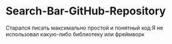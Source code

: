 # Search-Bar-GitHub-Repository
Старался писать максимально простой и понятный код
Я не использовал какую-либо библиотеку или фреймворк
